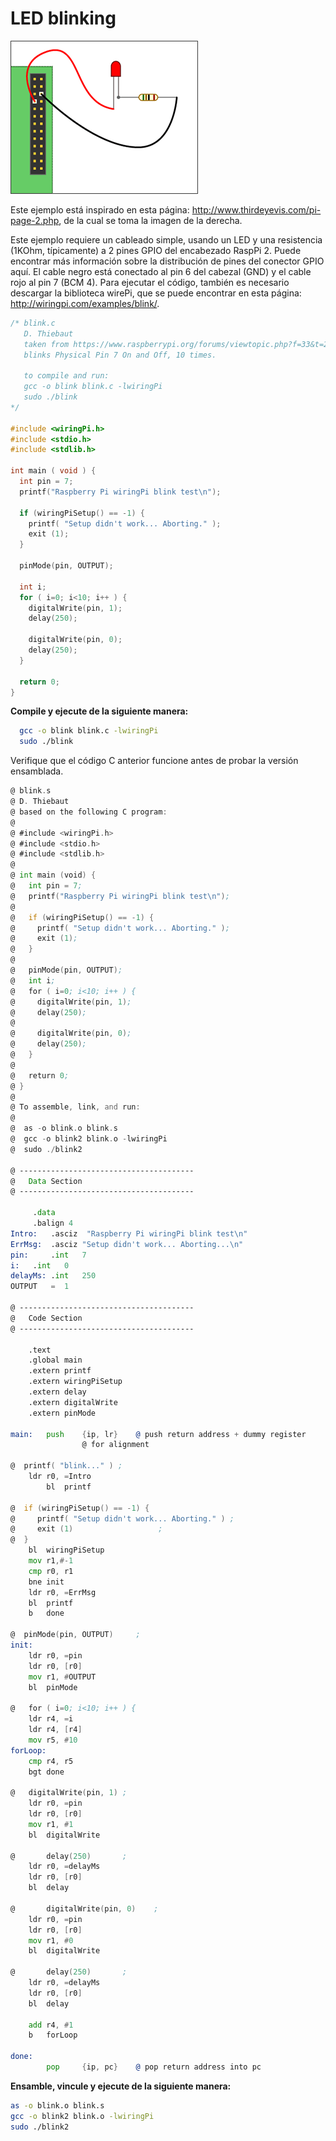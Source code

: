 # LED blinking


![](led.png)

Este ejemplo está inspirado en esta página: http://www.thirdeyevis.com/pi-page-2.php, de la cual se toma la imagen de la derecha.

Este ejemplo requiere un cableado simple, usando un LED y una resistencia (1KOhm, típicamente) a 2 pines GPIO del encabezado RaspPi 2. Puede encontrar más información sobre la distribución de pines del conector GPIO aquí. El cable negro está conectado al pin 6 del cabezal (GND) y el cable rojo al pin 7 (BCM 4). Para ejecutar el código, también es necesario descargar la biblioteca wirePi, que se puede encontrar en esta página: http://wiringpi.com/examples/blink/.

```C
/* blink.c
   D. Thiebaut
   taken from https://www.raspberrypi.org/forums/viewtopic.php?f=33&t=23090
   blinks Physical Pin 7 On and Off, 10 times.

   to compile and run:
   gcc -o blink blink.c -lwiringPi
   sudo ./blink
*/

#include <wiringPi.h>
#include <stdio.h>
#include <stdlib.h>

int main ( void ) {
  int pin = 7;
  printf("Raspberry Pi wiringPi blink test\n");

  if (wiringPiSetup() == -1) {
    printf( "Setup didn't work... Aborting." );
    exit (1);
  }
  
  pinMode(pin, OUTPUT);

  int i;
  for ( i=0; i<10; i++ ) {
    digitalWrite(pin, 1);    
    delay(250);

    digitalWrite(pin, 0);
    delay(250);
  }

  return 0;
}
```

__Compile y ejecute de la siguiente manera:__
```bash
  gcc -o blink blink.c -lwiringPi
  sudo ./blink
```

Verifique que el código C anterior funcione antes de probar la versión ensamblada.

```asm
@ blink.s
@ D. Thiebaut
@ based on the following C program:
@	
@ #include <wiringPi.h>
@ #include <stdio.h>
@ #include <stdlib.h>
@ 
@ int main (void) {
@   int pin = 7;
@   printf("Raspberry Pi wiringPi blink test\n");
@ 
@   if (wiringPiSetup() == -1) {
@     printf( "Setup didn't work... Aborting." );
@     exit (1);
@   }
@   
@   pinMode(pin, OUTPUT);
@   int i;
@   for ( i=0; i<10; i++ ) {
@     digitalWrite(pin, 1);
@     delay(250);
@ 
@     digitalWrite(pin, 0);
@     delay(250);
@   }
@ 
@   return 0;
@ }
@	
@ To assemble, link, and run:
@
@  as -o blink.o blink.s 
@  gcc -o blink2 blink.o -lwiringPi 
@  sudo ./blink2 

@ ---------------------------------------
@	Data Section
@ ---------------------------------------
	
	 .data
	 .balign 4	
Intro: 	 .asciz  "Raspberry Pi wiringPi blink test\n"
ErrMsg:	 .asciz	"Setup didn't work... Aborting...\n"
pin:	 .int	7
i:	 .int	0
delayMs: .int	250
OUTPUT	 =	1
	
@ ---------------------------------------
@	Code Section
@ ---------------------------------------
	
	.text
	.global main
	.extern printf
	.extern wiringPiSetup
	.extern delay
	.extern digitalWrite
	.extern pinMode
	
main:   push 	{ip, lr}	@ push return address + dummy register
				@ for alignment

@  printf( "blink..." )	;
	ldr	r0, =Intro	
        bl 	printf		

@  if (wiringPiSetup() == -1) {
@     printf( "Setup didn't work... Aborting." ) ;
@     exit (1)					 ;
@  }
	bl	wiringPiSetup
	mov	r1,#-1
	cmp	r0, r1
	bne	init
	ldr	r0, =ErrMsg
	bl	printf
	b	done

@  pinMode(pin, OUTPUT)		;
init:
	ldr	r0, =pin
	ldr	r0, [r0]
	mov	r1, #OUTPUT
	bl	pinMode

@   for ( i=0; i<10; i++ ) {
	ldr	r4, =i
	ldr	r4, [r4]
	mov	r5, #10
forLoop:
	cmp	r4, r5
	bgt	done
	
@	digitalWrite(pin, 1) ;
	ldr	r0, =pin
	ldr	r0, [r0]
	mov	r1, #1
	bl 	digitalWrite
	
@       delay(250)		 ;
	ldr	r0, =delayMs
	ldr	r0, [r0]
	bl	delay

@       digitalWrite(pin, 0) 	;
	ldr	r0, =pin
	ldr	r0, [r0]
	mov	r1, #0
	bl 	digitalWrite

@       delay(250)		 ;
	ldr	r0, =delayMs
	ldr	r0, [r0]
	bl	delay

	add	r4, #1
	b	forLoop
	
done:	
        pop 	{ip, pc}	@ pop return address into pc
```

__Ensamble, vincule y ejecute de la siguiente manera:__
```bash
as -o blink.o blink.s
gcc -o blink2 blink.o -lwiringPi
sudo ./blink2
```

